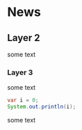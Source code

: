 # News

## Layer 2

some text

### Layer 3

some text

```java
var i = 0;
System.out.println(i);
```

some text
